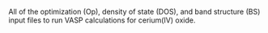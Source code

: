 All of the optimization (Op), density of state (DOS), and band structure (BS) input files to run VASP calculations for cerium(IV) oxide.
